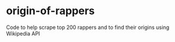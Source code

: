 # origin-of-rappers
Code to help scrape top 200 rappers and to find their origins using Wikipedia API

